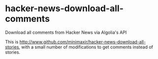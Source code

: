 hacker-news-download-all-comments
=================================

Download all comments from Hacker News via Algolia's API


This is http://www.github.com/minimaxir/hacker-news-download-all-stories, with a small number of modifications to get comments instead of stories.
